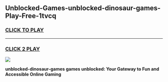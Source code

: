 
## Unblocked-Games-unblocked-dinosaur-games-Play-Free-1tvcq
<h3>
<a href="https://premium76.site?title=unblocked-dinosaur-games&ref=22A">CLICK TO PLAY</a></h3>
<hr>

<h3>
<a href="https://premium76.site?title=unblocked-dinosaur-games&ref=22A">CLICK 2 PLAY</a>
  
</h3>

<a href="https://premium76.site?title=unblocked-dinosaur-games&ref=22A"><img src="https://clearcache.store/games.png"></a>


**unblocked-dinosaur-games games unblocked: Your Gateway to Fun and Accessible Online Gaming**
